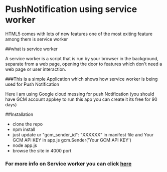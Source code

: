 # PushNotification using service worker


HTML5 comes with lots of new features one of the most exiting  feature among them is service worker 

##what is service worker 

A service worker is a script that is run by your browser in the background, separate from a web page, opening the door to features which don't need a web page or user interaction.

###This is a simple Application which shows how service worker is being used for Push Notification

  Here i am using Google cloud messing for push Notification (you should have GCM account appkey to run this app you can create it its free for 90 days)
  
##Installation 
  - clone the repo
  - npm install
  - just update ur "gcm_sender_id": "XXXXXX" in manifest file and Your GCM API KEY in app.js gcm.Sender('Your GCM API KEY')
  - node app.js
  - browse the site in 4000 port 

### For more info on Service worker you can click [here](http://www.html5rocks.com/en/tutorials/service-worker/introduction/)

